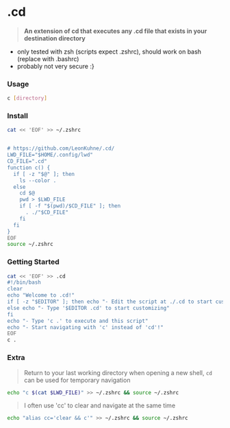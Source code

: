 # .cd
> **An extension of cd that executes any .cd file that exists in your destination directory**
- only tested with zsh (scripts expect .zshrc), should work on bash (replace with .bashrc)
- probably not very secure :}

### Usage
```bash
c [directory]
```

### Install
```bash
cat << 'EOF' >> ~/.zshrc


# https://github.com/LeonKuhne/.cd/
LWD_FILE="$HOME/.config/lwd"
CD_FILE=".cd"
function c() {
  if [ -z "$@" ]; then
    ls --color .
  else 
    cd $@
    pwd > $LWD_FILE
    if [ -f "$(pwd)/$CD_FILE" ]; then
      . ./"$CD_FILE"
    fi
  fi
}
EOF
source ~/.zshrc
```

### Getting Started
```bash
cat << 'EOF' >> .cd
#!/bin/bash
clear
echo "Welcome to .cd!"
if [ -z "$EDITOR" ]; then echo "- Edit the script at ./.cd to start customizing"
else echo "- Type '$EDITOR .cd' to start customizing"
fi
echo "- Type 'c .' to execute and this script"
echo "- Start navigating with 'c' instead of 'cd'!"
EOF
c .
```

### Extra
> Return to your last working directory when opening a new shell, `cd` can be used for temporary navigation
```bash
echo "c $(cat $LWD_FILE)" >> ~/.zshrc && source ~/.zshrc
```
> I often use 'cc' to clear and navigate at the same time
```bash
echo "alias cc='clear && c'" >> ~/.zshrc && source ~/.zshrc
```
